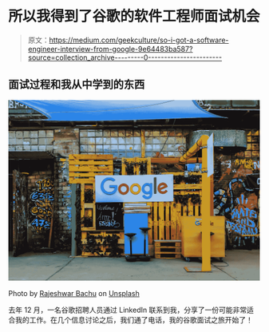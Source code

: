 # 所以我得到了谷歌的软件工程师面试机会

> 原文：<https://medium.com/geekculture/so-i-got-a-software-engineer-interview-from-google-9e64483ba587?source=collection_archive---------0----------------------->

## 面试过程和我从中学到的东西

![](img/321a23551a88cd37204ee6cc35a55944.png)

Photo by [Rajeshwar Bachu](https://unsplash.com/@rajeshwerbatchu7?utm_source=medium&utm_medium=referral) on [Unsplash](https://unsplash.com?utm_source=medium&utm_medium=referral)

去年 12 月，一名谷歌招聘人员通过 LinkedIn 联系到我，分享了一份可能非常适合我的工作。在几个信息讨论之后，我们通了电话，我的谷歌面试之旅开始了！